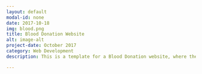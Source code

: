```yaml
---
layout: default
modal-id: none
date: 2017-10-18
img: blood.png
title: Blood Donation Website
alt: image-alt
project-date: October 2017
category: Web Development
description: This is a template for a Blood Donation website, where the goal is establishing a link between donors and hospitals.<br> Check it out here <a href="https://donate-org.herokuapp.com/"> Blood donation website!</a>.<br><div>Icons made by <a href="http://www.freepik.com" title="Freepik">Freepik</a> from <a href="https://www.flaticon.com/" title="Flaticon">www.flaticon.com</a> is licensed by <a href="http://creativecommons.org/licenses/by/3.0/" title="Creative Commons BY 3.0" target="_blank">CC 3.0 BY</a></div> 

---
```


